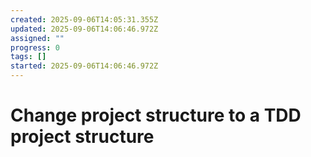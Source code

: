 ```yaml
---
created: 2025-09-06T14:05:31.355Z
updated: 2025-09-06T14:06:46.972Z
assigned: ""
progress: 0
tags: []
started: 2025-09-06T14:06:46.972Z
---
```


# Change project structure to a TDD project structure
